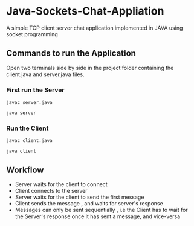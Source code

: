 # Java-Sockets-Chat-Appliation
A simple  TCP client server chat application implemented in JAVA using socket programming

## Commands to run the Application

Open two terminals side by side in the project folder containing the client.java and server.java files.

### First run the Server
```
javac server.java
```

```
java server
```

### Run the Client
```
javac client.java
```

```
java client
```

## Workflow

- Server waits for the client to connect
- Client connects to the server
- Server waits for the client to send the first message
- Client sends the message , and waits for server's response
- Messages can only be sent sequentially , i.e the Client has to wait for the Server's response once it has sent a message, and vice-versa
